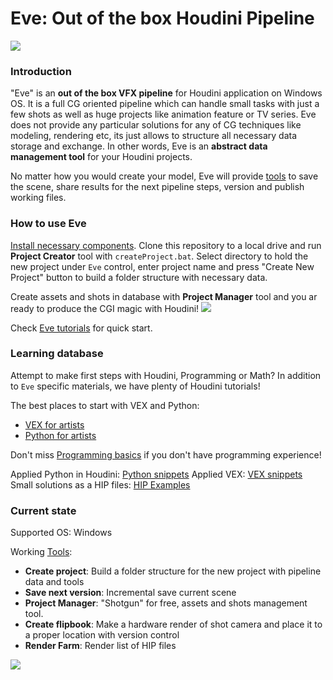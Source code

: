 # Eve: Out of the box Houdini Pipeline
[![](https://live.staticflickr.com/65535/48087908673_fb38ed89fe_o.jpg)](https://live.staticflickr.com/65535/48087908673_fb38ed89fe_o.jpg)

### Introduction
"Eve" is an **out of the box VFX pipeline** for Houdini application on Windows OS. It is a full CG oriented pipeline which can 
handle small tasks with just a few shots as well as huge projects like animation feature or TV series. Eve does not 
provide any particular solutions for any of CG techniques like modeling, rendering etc, its just allows to structure all 
necessary data storage and exchange. In other words, Eve is an **abstract data management tool** for your Houdini projects.

No matter how you would create your model, Eve will provide [tools](https://github.com/kiryha/Houdini/wiki/tools)
 to save the scene, share results for the next pipeline steps, version and publish working files.

### How to use Eve
[Install necessary components](https://github.com/kiryha/Houdini/wiki/pipeline-tutorials#installation). 
Clone this repository to a local drive and run **Project Creator** tool with `createProject.bat`. Select directory to hold the new project under 
`Eve` control, enter project name and press "Create New Project" button to build a folder structure with necessary data.

Create assets and shots in database with **Project Manager** tool and you ar ready to produce the CGI magic with Houdini!
[![](https://live.staticflickr.com/65535/48056687948_124c55d2fe_o.gif)](https://live.staticflickr.com/65535/48056687948_124c55d2fe_o.gif)

Check [Eve tutorials](https://github.com/kiryha/Houdini/wiki/pipeline-tutorials) for quick start.

### Learning database
Attempt to make first steps with Houdini, Programming or Math? In addition to `Eve` specific materials, we have plenty of Houdini tutorials! 

The best places to start with VEX and Python:
- [VEX for artists](https://github.com/kiryha/Houdini/wiki/vex-for-artists) 
- [Python for artists](https://github.com/kiryha/Houdini/wiki//python-for-artists)

Don't miss [Programming basics](https://github.com/kiryha/Houdini/wiki//programming-basics) if you don't have programming experience!

Applied Python in Houdini: [Python snippets](https://github.com/kiryha/Houdini/wiki/python-snippets) 
Applied VEX: [VEX snippets](https://github.com/kiryha/Houdini/wiki//vex-snippets)  
Small solutions as a HIP files: [HIP Examples](https://github.com/kiryha/Houdini/wiki//examples)

### Current state
Supported OS: Windows  

Working [Tools](https://github.com/kiryha/Houdini/wiki/tools):  
- **Create project**: Build a folder structure for the new project with pipeline data and tools
- **Save next version**: Incremental save current scene
- **Project Manager**: "Shotgun" for free, assets and shots management tool.
- **Create flipbook**: Make a hardware render of shot camera and place it to a proper location with version control
- **Render Farm**: Render list of HIP files

[![](https://live.staticflickr.com/65535/48093904051_82f1509e49_o.jpg)](https://live.staticflickr.com/65535/48093904051_82f1509e49_o.jpg)
